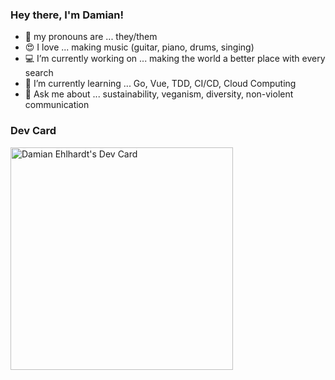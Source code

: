 ### Hey there, I'm Damian!

- :rainbow: my pronouns are ... they/them
- :heart_eyes: I love ... making music (guitar, piano, drums, singing)
- :computer: I’m currently working on ... making the world a better place with every search
- :seedling: I’m currently learning ... Go, Vue, TDD, CI/CD, Cloud Computing
- :speech_balloon: Ask me about ... sustainability, veganism, diversity, non-violent communication

### Dev Card

<a href="https://app.daily.dev/charazer"><img src="https://api.daily.dev/devcards/v2/rmqWAlNoywcWSugWJx5fD.png?type=default&r=8ul" width="356" alt="Damian Ehlhardt's Dev Card"/></a>

<!--
**charazer/charazer** is a ✨ _special_ ✨ repository because its `README.md` (this file) appears on your GitHub profile.

Here are some ideas to get you started:

- 🔭 I’m currently working on ...
- 🌱 I’m currently learning ...
- 👯 I’m looking to collaborate on ...
- 🤔 I’m looking for help with ...
- 💬 Ask me about ...
- 📫 How to reach me: ...
- 😄 Pronouns: ...
- ⚡ Fun fact: ...
-->
